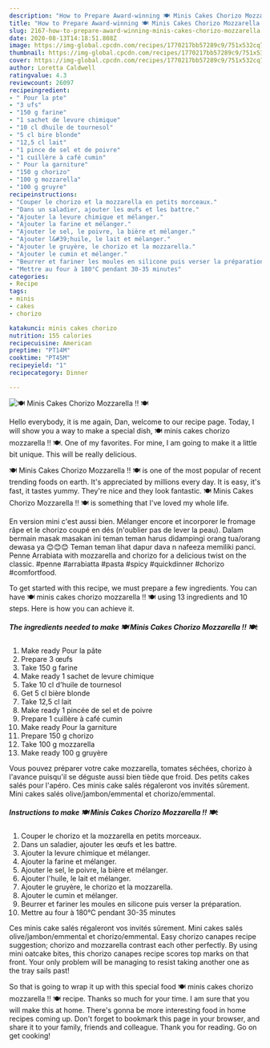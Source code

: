 ```yaml
---
description: "How to Prepare Award-winning 🍽️ Minis Cakes Chorizo Mozzarella !! 🍽️"
title: "How to Prepare Award-winning 🍽️ Minis Cakes Chorizo Mozzarella !! 🍽️"
slug: 2167-how-to-prepare-award-winning-minis-cakes-chorizo-mozzarella
date: 2020-08-13T14:18:51.808Z
image: https://img-global.cpcdn.com/recipes/1770217bb57289c9/751x532cq70/🍽️-minis-cakes-chorizo-mozzarella-🍽️-photo-principale-de-la-recette.jpg
thumbnail: https://img-global.cpcdn.com/recipes/1770217bb57289c9/751x532cq70/🍽️-minis-cakes-chorizo-mozzarella-🍽️-photo-principale-de-la-recette.jpg
cover: https://img-global.cpcdn.com/recipes/1770217bb57289c9/751x532cq70/🍽️-minis-cakes-chorizo-mozzarella-🍽️-photo-principale-de-la-recette.jpg
author: Loretta Caldwell
ratingvalue: 4.3
reviewcount: 26097
recipeingredient:
- " Pour la pte"
- "3 ufs"
- "150 g farine"
- "1 sachet de levure chimique"
- "10 cl dhuile de tournesol"
- "5 cl bire blonde"
- "12,5 cl lait"
- "1 pince de sel et de poivre"
- "1 cuillère à café cumin"
- " Pour la garniture"
- "150 g chorizo"
- "100 g mozzarella"
- "100 g gruyre"
recipeinstructions:
- "Couper le chorizo et la mozzarella en petits morceaux."
- "Dans un saladier, ajouter les œufs et les battre."
- "Ajouter la levure chimique et mélanger."
- "Ajouter la farine et mélanger."
- "Ajouter le sel, le poivre, la bière et mélanger."
- "Ajouter l&#39;huile, le lait et mélanger."
- "Ajouter le gruyère, le chorizo et la mozzarella."
- "Ajouter le cumin et mélanger."
- "Beurrer et fariner les moules en silicone puis verser la préparation."
- "Mettre au four à 180°C pendant 30-35 minutes"
categories:
- Recipe
tags:
- minis
- cakes
- chorizo

katakunci: minis cakes chorizo 
nutrition: 155 calories
recipecuisine: American
preptime: "PT14M"
cooktime: "PT45M"
recipeyield: "1"
recipecategory: Dinner

---
```



![🍽️ Minis Cakes Chorizo Mozzarella !! 🍽️](https://img-global.cpcdn.com/recipes/1770217bb57289c9/751x532cq70/🍽️-minis-cakes-chorizo-mozzarella-🍽️-photo-principale-de-la-recette.jpg)

Hello everybody, it is me again, Dan, welcome to our recipe page. Today, I will show you a way to make a special dish, 🍽️ minis cakes chorizo mozzarella !! 🍽️. One of my favorites. For mine, I am going to make it a little bit unique. This will be really delicious.

🍽️ Minis Cakes Chorizo Mozzarella !! 🍽️ is one of the most popular of recent trending foods on earth. It's appreciated by millions every day. It is easy, it's fast, it tastes yummy. They're nice and they look fantastic. 🍽️ Minis Cakes Chorizo Mozzarella !! 🍽️ is something that I've loved my whole life.

En version mini c&#39;est aussi bien. Mélanger encore et incorporer le fromage râpe et le chorizo coupé en dés (n&#39;oublier pas de lever la peau). Dalam bermain masak masakan ini teman teman harus didampingi orang tua/orang dewasa ya 😊😊😊 Teman teman lihat dapur dava n nafeeza memiliki panci. Penne Arrabiata with mozzarella and chorizo for a delicious twist on the classic. #penne #arrabiatta #pasta #spicy #quickdinner #chorizo #comfortfood.


To get started with this recipe, we must prepare a few ingredients. You can have 🍽️ minis cakes chorizo mozzarella !! 🍽️ using 13 ingredients and 10 steps. Here is how you can achieve it.

<!--inarticleads1-->

##### The ingredients needed to make 🍽️ Minis Cakes Chorizo Mozzarella !! 🍽️:

1. Make ready  Pour la pâte
1. Prepare 3 œufs
1. Take 150 g farine
1. Make ready 1 sachet de levure chimique
1. Take 10 cl d&#39;huile de tournesol
1. Get 5 cl bière blonde
1. Take 12,5 cl lait
1. Make ready 1 pincée de sel et de poivre
1. Prepare 1 cuillère à café cumin
1. Make ready  Pour la garniture
1. Prepare 150 g chorizo
1. Take 100 g mozzarella
1. Make ready 100 g gruyère


Vous pouvez préparer votre cake mozzarella, tomates séchées, chorizo à l&#39;avance puisqu&#39;il se déguste aussi bien tiède que froid. Des petits cakes salés pour l&#39;apéro. Ces minis cake salés régaleront vos invités sûrement. Mini cakes salés olive/jambon/emmental et chorizo/emmental. 

<!--inarticleads2-->

##### Instructions to make 🍽️ Minis Cakes Chorizo Mozzarella !! 🍽️:

1. Couper le chorizo et la mozzarella en petits morceaux.
1. Dans un saladier, ajouter les œufs et les battre.
1. Ajouter la levure chimique et mélanger.
1. Ajouter la farine et mélanger.
1. Ajouter le sel, le poivre, la bière et mélanger.
1. Ajouter l&#39;huile, le lait et mélanger.
1. Ajouter le gruyère, le chorizo et la mozzarella.
1. Ajouter le cumin et mélanger.
1. Beurrer et fariner les moules en silicone puis verser la préparation.
1. Mettre au four à 180°C pendant 30-35 minutes


Ces minis cake salés régaleront vos invités sûrement. Mini cakes salés olive/jambon/emmental et chorizo/emmental. Easy chorizo canapes recipe suggestion; chorizo and mozzarella contrast each other perfectly. By using mini oatcake bites, this chorizo canapes recipe scores top marks on that front. Your only problem will be managing to resist taking another one as the tray sails past! 

So that is going to wrap it up with this special food 🍽️ minis cakes chorizo mozzarella !! 🍽️ recipe. Thanks so much for your time. I am sure that you will make this at home. There's gonna be more interesting food in home recipes coming up. Don't forget to bookmark this page in your browser, and share it to your family, friends and colleague. Thank you for reading. Go on get cooking!
